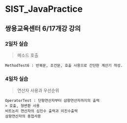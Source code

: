 # SIST_JavaPractice
## 쌍용교육센터 6/17개강 강의

### 2일차 실습

> 메소드 호출

``` 
MethodTest6 : 반복문, 조건문, 호출 사용으로 간단한 계산기 작성.
```
### 4일차 실습
> 연산자 사용과 우선순위

```
OperatorTest : 단항연산자부터 삼항연산자까지의 출력
> 호출, 형변환 사용
비트논리 연산자의 십진수 출력과 이진수출력
삼항연산자의 중첩사용
```
